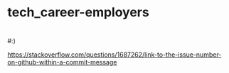 # tech_career-employers
# 
#:)


https://stackoverflow.com/questions/1687262/link-to-the-issue-number-on-github-within-a-commit-message
